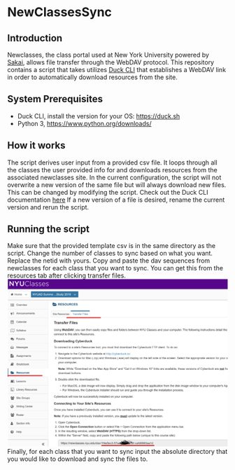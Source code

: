 # NewClassesSync
## Introduction
Newclasses, the class portal used at New York University powered by [Sakai](https://www.sakailms.org/accessibility), allows file transfer through the WebDAV protocol. This repository contains a script that takes utilizes [Duck CLI](https://duck.sh/) that establishes a WebDAV link in order to automatically download resources from the site.  

## System Prerequisites
*	Duck CLI, install the version for your OS: https://duck.sh
* Python 3, https://www.python.org/downloads/

## How it works
The script derives user input from a provided csv file. It loops through all the classes the user provided info for and downloads resources from the associated newclasses site. In the current configuration, the script will not overwrite a new version of the same file but will always download new files. This can be changed by modifying the script. Check out the Duck CLI documentation [here](https://trac.cyberduck.io/wiki/help/en/howto/cli) If a new version of a file is desired,  rename the current version and rerun the script.

## Running the script
Make sure that the provided template csv is in the same directory as the script. Change the number of classes to sync based on what you want. Replace the netid with yours. Copy and paste the dav sequences from newclasses for each class that you want to sync. You can get this from the resources tab after clicking transfer files. 
![Screenshot](https://github.com/RumailM/NewClassesSync/blob/master/Images/davseq.png)
Finally, for each class that you want to sync input the absolute directory that you would like to download and sync the files to.
